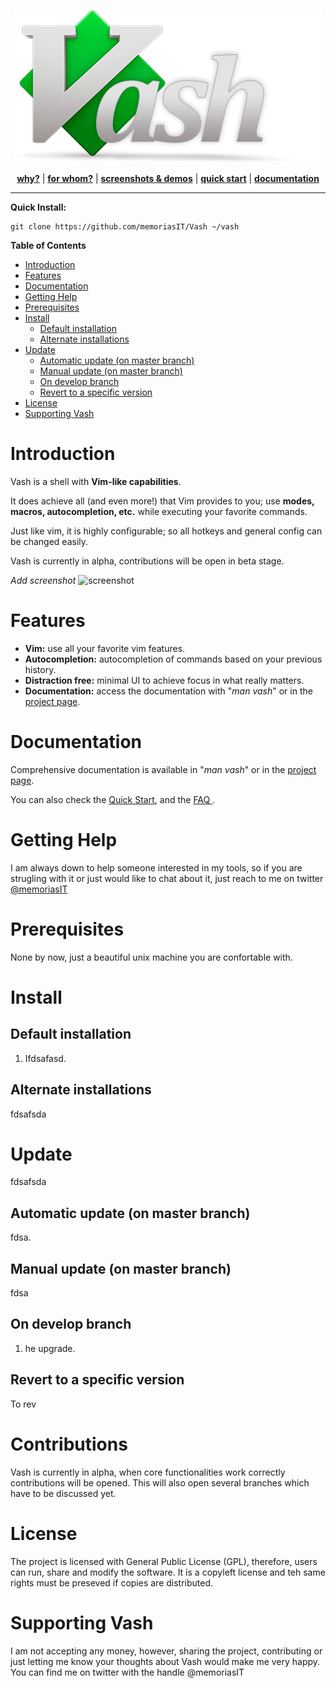 

<p align="center"><img src="/docs/vash.png" alt="V-ash"/></p>
<p align="center">
<b><a href="https://memoriasit.github.io/">why?</a></b>
|
<b><a href="https://memoriasit.github.io/">for whom?</a></b>
|
<b><a href="https://memoriasit.github.io/">screenshots & demos</a></b>
|
<b><a href="https://memoriasit.github.io/">quick start</a></b>
|
<b><a href="https://memoriasit.github.io/">documentation</a></b>
</p>

- - -
**Quick Install:**

    git clone https://github.com/memoriasIT/Vash ~/vash
   
**Table of Contents**
- [Introduction](#introduction)
- [Features](#features)
- [Documentation](#documentation)
- [Getting Help](#getting-help)
- [Prerequisites](#prerequisites)
- [Install](#install)
    - [Default installation](#default-installation)
    - [Alternate installations](#alternate-installations)
- [Update](#update)
    - [Automatic update (on master branch)](#automatic-update-on-master-branch)
    - [Manual update (on master branch)](#manual-update-on-master-branch)
    - [On develop branch](#on-develop-branch)
    - [Revert to a specific version](#revert-to-a-specific-version)
- [License](#license)
- [Supporting Vash](#supporting-vash)



# Introduction

Vash is a shell with <b>Vim-like capabilities</b>.

It does achieve all (and even more!) that Vim provides to you; use
<b>modes, macros, autocompletion, etc.</b> while executing your favorite 
commands.

Just like vim, it is highly configurable; so all hotkeys and general
config can be changed easily.

Vash is currently in alpha, contributions will be open in beta stage.

*Add screenshot*
![screenshot](/docs/screenshot1.png)

# Features

- **Vim:** use all your favorite vim features. 
- **Autocompletion:** autocompletion of commands based on your previous history.
- **Distraction free:** minimal UI to achieve focus in what really matters.
- **Documentation:** access the documentation with "*man vash*" or in the <a href="memoriasit.github.io"> project page</a>.

# Documentation

Comprehensive documentation is available in "*man vash*" or in the <a href="memoriasit.github.io"> project
page</a>.

You can also check the <a href="memoriasit.github.io"> Quick Start</a>, and the <a href="memoriasit.github.io"> FAQ </a>.


# Getting Help

I am always down to help someone interested in my tools, so if you are strugling with it or just would like to chat about it, just reach to me on twitter <a href="https://twitter.com/memoriasit">@memoriasIT</a>

# Prerequisites

None by now, just a beautiful unix machine you are confortable with.

# Install

## Default installation

1. Ifdsafasd.

## Alternate installations

fdsafsda

# Update

fdsafsda

## Automatic update (on master branch)

fdsa.

## Manual update (on master branch)

fdsa

## On develop branch

1. he upgrade.

## Revert to a specific version

To rev


# Contributions

Vash is currently in alpha, when core functionalities work correctly contributions will be opened.
This will also open several branches which have to be discussed yet.


# License

The project is licensed with General Public License (GPL), therefore, users can run, share and modify the software.
It is a copyleft license and teh same rights must be preseved if copies are distributed.

# Supporting Vash

I am not accepting any money, however, sharing the project, contributing or just letting me know your thoughts about Vash would make me very happy.
You can find me on twitter with the handle @memoriasIT

